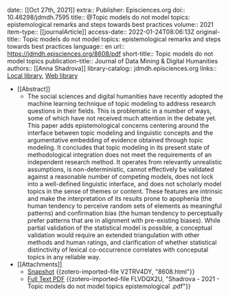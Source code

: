 date:: [[Oct 27th, 2021]]
extra:: Publisher: Episciences.org
doi:: 10.46298/jdmdh.7595
title:: @Topic models do not model topics: epistemological remarks and steps towards best practices
volume:: 2021
item-type:: [[journalArticle]]
access-date:: 2022-01-24T08:06:13Z
original-title:: Topic models do not model topics: epistemological remarks and steps towards best practices
language:: en
url:: https://jdmdh.episciences.org/8608/pdf
short-title:: Topic models do not model topics
publication-title:: Journal of Data Mining & Digital Humanities
authors:: [[Anna Shadrova]]
library-catalog:: jdmdh.episciences.org
links:: [Local library](zotero://select/groups/2386895/items/HJK3KHBP), [Web library](https://www.zotero.org/groups/2386895/items/HJK3KHBP)

- [[Abstract]]
	- The social sciences and digital humanities have recently adopted the machine learning technique of topic modeling to address research questions in their fields. This is problematic in a number of ways, some of which have not received much attention in the debate yet. This paper adds epistemological concerns centering around the interface between topic modeling and linguistic concepts and the argumentative embedding of evidence obtained through topic modeling. It concludes that topic modeling in its present state of methodological integration does not meet the requirements of an independent research method. It operates from relevantly unrealistic assumptions, is non-deterministic, cannot effectively be validated against a reasonable number of competing models, does not lock into a well-defined linguistic interface, and does not scholarly model topics in the sense of themes or content. These features are intrinsic and make the interpretation of its results prone to apophenia (the human tendency to perceive random sets of elements as meaningful patterns) and confirmation bias (the human tendency to perceptually prefer patterns that are in alignment with pre-existing biases). While partial validation of the statistical model is possible, a conceptual validation would require an extended triangulation with other methods and human ratings, and clarification of whether statistical distinctivity of lexical co-occurrence correlates with conceputal topics in any reliable way.
- [[Attachments]]
	- [Snapshot](https://jdmdh.episciences.org/8608) {{zotero-imported-file V2TRV4DY, "8608.html"}}
	- [Full Text PDF](https://jdmdh.episciences.org/8608/pdf) {{zotero-imported-file FLVDQX2U, "Shadrova - 2021 - Topic models do not model topics epistemological .pdf"}}